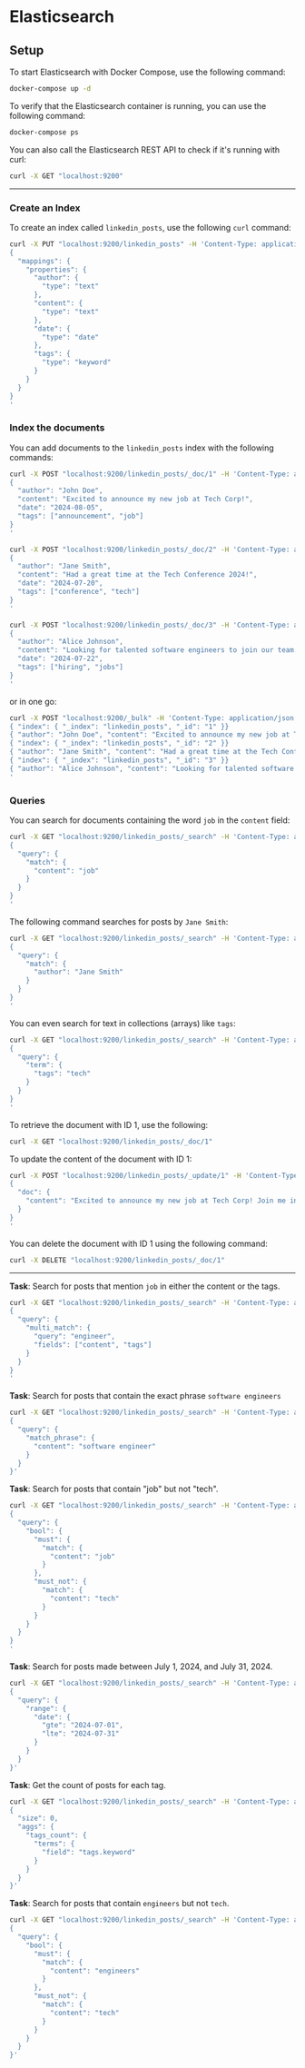 # Elasticsearch

## Setup

To start Elasticsearch with Docker Compose, use the following command:

```bash
docker-compose up -d
```

To verify that the Elasticsearch container is running, you can use the following command:

```bash
docker-compose ps
```

You can also call the Elasticsearch REST API to check if it's running with curl:

```bash
curl -X GET "localhost:9200"
```

---

### Create an Index

To create an index called `linkedin_posts`, use the following `curl` command:

```bash
curl -X PUT "localhost:9200/linkedin_posts" -H 'Content-Type: application/json' -d'
{
  "mappings": {
    "properties": {
      "author": {
        "type": "text"
      },
      "content": {
        "type": "text"
      },
      "date": {
        "type": "date"
      },
      "tags": {
        "type": "keyword"
      }
    }
  }
}
'
```

### Index the documents

You can add documents to the `linkedin_posts` index with the following commands:

```bash
curl -X POST "localhost:9200/linkedin_posts/_doc/1" -H 'Content-Type: application/json' -d'
{
  "author": "John Doe",
  "content": "Excited to announce my new job at Tech Corp!",
  "date": "2024-08-05",
  "tags": ["announcement", "job"]
}
'

curl -X POST "localhost:9200/linkedin_posts/_doc/2" -H 'Content-Type: application/json' -d'
{
  "author": "Jane Smith",
  "content": "Had a great time at the Tech Conference 2024!",
  "date": "2024-07-20",
  "tags": ["conference", "tech"]
}
'

curl -X POST "localhost:9200/linkedin_posts/_doc/3" -H 'Content-Type: application/json' -d'
{
  "author": "Alice Johnson",
  "content": "Looking for talented software engineers to join our team.",
  "date": "2024-07-22",
  "tags": ["hiring", "jobs"]
}
'
```

or in one go:

```bash
curl -X POST "localhost:9200/_bulk" -H 'Content-Type: application/json' -d'
{ "index": { "_index": "linkedin_posts", "_id": "1" }}
{ "author": "John Doe", "content": "Excited to announce my new job at Tech Corp!", "date": "2024-08-05", "tags": ["announcement", "job"] }
{ "index": { "_index": "linkedin_posts", "_id": "2" }}
{ "author": "Jane Smith", "content": "Had a great time at the Tech Conference 2024!", "date": "2024-07-20", "tags": ["conference", "tech"] }
{ "index": { "_index": "linkedin_posts", "_id": "3" }}
{ "author": "Alice Johnson", "content": "Looking for talented software engineers to join our team.", "date": "2024-07-22", "tags": ["hiring", "jobs"] }
'
```

### Queries

You can search for documents containing the word `job` in the `content` field:

```bash
curl -X GET "localhost:9200/linkedin_posts/_search" -H 'Content-Type: application/json' -d'
{
  "query": {
    "match": {
      "content": "job"
    }
  }
}
'
```

The following command searches for posts by `Jane Smith`:

```bash
curl -X GET "localhost:9200/linkedin_posts/_search" -H 'Content-Type: application/json' -d'
{
  "query": {
    "match": {
      "author": "Jane Smith"
    }
  }
}
'
```

You can even search for text in collections (arrays) like `tags`:

```bash
curl -X GET "localhost:9200/linkedin_posts/_search" -H 'Content-Type: application/json' -d'
{
  "query": {
    "term": {
      "tags": "tech"
    }
  }
}
'
```

To retrieve the document with ID 1, use the following:

```bash
curl -X GET "localhost:9200/linkedin_posts/_doc/1"
```

To update the content of the document with ID 1:

```bash
curl -X POST "localhost:9200/linkedin_posts/_update/1" -H 'Content-Type: application/json' -d'
{
  "doc": {
    "content": "Excited to announce my new job at Tech Corp! Join me in this new journey."
  }
}
'
```

You can delete the document with ID 1 using the following command:

```bash
curl -X DELETE "localhost:9200/linkedin_posts/_doc/1"
```

---

**Task**: Search for posts that mention `job` in either the content or the tags.

```bash
curl -X GET "localhost:9200/linkedin_posts/_search" -H 'Content-Type: application/json' -d'
{
  "query": {
    "multi_match": {
      "query": "engineer",
      "fields": ["content", "tags"]
    }
  }
}
'
```

**Task**: Search for posts that contain the exact phrase `software engineers`

```bash
curl -X GET "localhost:9200/linkedin_posts/_search" -H 'Content-Type: application/json' -d'
{
  "query": {
    "match_phrase": {
      "content": "software engineer"
    }
  }
}'
```

**Task**: Search for posts that contain "job" but not "tech".

```bash
curl -X GET "localhost:9200/linkedin_posts/_search" -H 'Content-Type: application/json' -d'
{
  "query": {
    "bool": {
      "must": {
        "match": {
          "content": "job"
        }
      },
      "must_not": {
        "match": {
          "content": "tech"
        }
      }
    }
  }
}
'
```

**Task**: Search for posts made between July 1, 2024, and July 31, 2024.

```bash
curl -X GET "localhost:9200/linkedin_posts/_search" -H 'Content-Type: application/json' -d'
{
  "query": {
    "range": {
      "date": {
        "gte": "2024-07-01",
        "lte": "2024-07-31"
      }
    }
  }
}'
```

**Task**: Get the count of posts for each tag.

```bash
curl -X GET "localhost:9200/linkedin_posts/_search" -H 'Content-Type: application/json' -d'
{
  "size": 0,
  "aggs": {
    "tags_count": {
      "terms": {
        "field": "tags.keyword"
      }
    }
  }
}'
```

**Task**: Search for posts that contain `engineers` but not `tech`.
```bash
curl -X GET "localhost:9200/linkedin_posts/_search" -H 'Content-Type: application/json' -d'
{
  "query": {
    "bool": {
      "must": {
        "match": {
          "content": "engineers"
        }
      },
      "must_not": {
        "match": {
          "content": "tech"
        }
      }
    }
  }
}'
```
